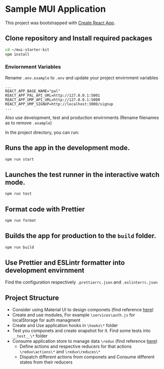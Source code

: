 # Sample MUI Application

This project was bootstrapped with [Create React App](https://github.com/facebook/create-react-app).

## Clone repository and Install required packages

```sh
cd ~/mui-starter-kit
npm install
```

### Enviornment Variables

Rename `.env.example` to `.env` and update your project envirnment variables

```
...
REACT_APP_BASE_NAME="pal"
REACT_APP_PAL_API_URL=http://127.0.0.1:5001
REACT_APP_UMP_API_URL=http://127.0.0.1:5000
REACT_APP_UMP_SIGNUP=http://localhost:3000/signup
...
```

Also use development, test and production envirnments (Rename filenames as to remove `.example`)

In the project directory, you can run:

## Runs the app in the development mode.

```sh
npm run start
```

## Launches the test runner in the interactive watch mode.

```sh
npm run test
```

## Format code with Prettier

```sh
npm run format
```

## Builds the app for production to the `build` folder.

```sh
npm run build
```

## Use Prettier and ESLintr formatter into development envirnment

Find the configuration respectively `.prettierrc.json` and `.eslinterrc.json`

## Project Structure

-   Consider using Material UI to design componets (find reference [here](https://mui.com/material-ui/getting-started/overview/))
-   Create and use modules, For example `\services\auth.js` for localStorage for auth managment
-   Create and Use application hooks in `\hooks\*` folder
-   Test you componets and create snapshot for it. Find some tests into `__test__\*` folder
-   Consume application store to manage data `\redux` (find reference [here](https://redux-toolkit.js.org/introduction/getting-started))
    -   Define actions and respective reducers for that actions `\redux\actions\*` and `\redux\reduces\*`
    -   Dispatch different actions from componets and Consume different states from their reducers
